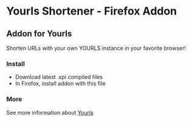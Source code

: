 Yourls Shortener - Firefox Addon
================================


Addon for Yourls
----------------

Shorten URLs with your own YOURLS instance in your favorite browser!

### Install

* Download latest .xpi compiled files
* In Firofox, install addon with this file

### More

See more information about [Yourls](http://yourls.org/)